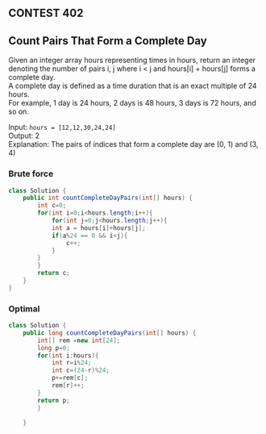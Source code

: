 ## CONTEST 402
## Count Pairs That Form a Complete Day 

Given an integer array hours representing times in hours, return an integer denoting the number of pairs i, j where i < j and hours[i] + hours[j] forms a complete day. 
</br>
A complete day is defined as a time duration that is an exact multiple of 24 hours.
</br>
For example, 1 day is 24 hours, 2 days is 48 hours, 3 days is 72 hours, and so on.
</br>

Input: `hours = [12,12,30,24,24]`
</br>
Output: 2
</br>
Explanation: The pairs of indices that form a complete day are (0, 1) and (3, 4)
</br>

### Brute force
``` java
class Solution {
    public int countCompleteDayPairs(int[] hours) {
        int c=0;
        for(int i=0;i<hours.length;i++){
            for(int j=0;j<hours.length;j++){
            int a = hours[i]+hours[j];
            if(a%24 == 0 && i<j){
                c++;
            }
        }
        }
        return c;
    }
}
```
### Optimal 
``` java
class Solution {
    public long countCompleteDayPairs(int[] hours) {
        int[] rem =new int[24];
        long p=0;
        for(int i:hours){
            int r=i%24;
            int c=(24-r)%24;
            p+=rem[c];
            rem[r]++;
        }
        return p;
        }
        
    }
```
